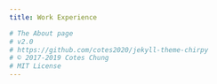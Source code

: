 ```yaml
---
title: Work Experience

# The About page
# v2.0
# https://github.com/cotes2020/jekyll-theme-chirpy
# © 2017-2019 Cotes Chung
# MIT License
---
```

<head>
	<style>
		.title_content {
			display: inline-block;
			font-size: 20px;
			color: #ffffff;
			text-align: center;
			width: 100%;
			margin-bottom: 20px;
			border-bottom: 1px solid #DDD;
		}

		.title_content:after {
			height: 1px;
			display: block;
			left: 0;
			content: " ";
			position: relative;
			width: 30px;
			top: 1px;
		}

		#resume .col-md-6 span.duration {
			float: right;
		}

		#resume .col-md-6 ul li {
			list-style: none;
			margin-top: 20px;
		}

		#resume .resume-left ul li h5 {
			padding-bottom: 10px;
		}

		#resume .attributes li.first{
			margin-top: 0 !important;
		}

		#resume .attributes .duration i{
			margin-right: 5px;
		}

		#resume h5,
		#resume h6 {
			font-weight:400 !important;
		}

		.img_reference {
			display: inline-block;
			width: 100px;
			height: 100px;
			margin-right: 15px;
			float: left;
			border-radius: 50px;
		}

		.reference p {
			padding-top: 15px;
		}
		.reference ul {
			margin-top: 15px;
		}

		.reference ul li {
			margin-top: 15px;
		}
	</style>
</head>


<div class="col-md-10 resume-left">    

	<ul class="attributes">
		<li class="first">
			<h5>Data Analytics Intern <span class="duration"><i class="fa fa-calendar color"></i> Sep 19 - May 20 </span></h5>
			<h6><span class="fa fa-briefcase"></span> Syracuse University</h6>
			<p>• Developed strategies for reallocating budget of over $65,000 for ad campaigns based on price analysis in MS Excel • Designed weekly reports and dashboards using Google Data Studio • Reduced artificial inflation in marketing campaign traffic by 29% using statistical analysis • Performed content analysis to determine right frequency of content change on webpages • Performed UI/UX testing for websites</p>
		</li>
		
		<li>
			<h5>Data Analyst <span class="duration"><i class="fa fa-calendar color"></i> Sep 19 - May 20 </span></h5>
			<h6><span class="fa fa-briefcase"></span> NEXIS Student Technology Lab</h6>
			<p>• Designed prediction model for 22 million data records using Python, Apache Spark and Jupyter notebook
			• Improved accuracy by 11% using feature engineering techniques and utilized machine learning algorithms
			• Implemented dashboards using PowerBI for technical and non-technical audiences</p>
		</li>

		<li>
			<h5>Business Data Analyst <span class="duration"><i class="fa fa-calendar color"></i> Apr 19 - May 20 </span></h5>
			<h6><span class="fa fa-briefcase"></span> iConsult Collaborative</h6>
			<p>• Improved web traffic by 79% using web analysis techniques and developed reports using Google Analytics
			• Developed an improved web platform which aids in better data management and provided support for maintenance
			• Reduced operational costs by 80% using cost analysis in MS Excel</p>
		</li>

		<li>
			<h5>Process Improvement Analyst <span class="duration"><i class="fa fa-calendar color"></i> Sep 19 - Dec 19 </span></h5>
			<h6><span class="fa fa-briefcase"></span> National Grid</h6>
			<p>• Performed statistical analysis using Minitab to analyze capability of existing processes
			• Improved processes by 26% by designing a centralized data repository for all departments
			• Developed Tableau dashboard to provide centralized control over processes 
			• Designed continuous improvement roadmap using Lean six methodologies along with control plans and facilitated knowledge transfer</p>
		</li>

		<li>
			<h5>Business Analyst <span class="duration"><i class="fa fa-calendar color"></i> Jun 19 - Aug 19 </span></h5>
			<h6><span class="fa fa-briefcase"></span> Project Management Institute</h6>
			<p>• Tracked and analyzed web traffic trends using Google Analytics for improved website 
			• Improved member retention by 18% by performing root cause analysis for PMI meeting 
			• Created detailed reports and presented solutions to clients during weekly meetings.</p>
		</li>
	</ul>
</div>
